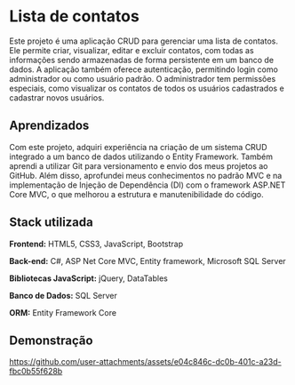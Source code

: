 # Lista de contatos

Este projeto é uma aplicação CRUD para gerenciar uma lista de contatos. Ele permite criar, visualizar, editar e excluir contatos, com todas as informações sendo armazenadas de forma persistente em um banco de dados. A aplicação também oferece autenticação, permitindo login como administrador ou como usuário padrão. O administrador tem permissões especiais, como visualizar os contatos de todos os usuários cadastrados e cadastrar novos usuários.

## Aprendizados

Com este projeto, adquiri experiência na criação de um sistema CRUD integrado a um banco de dados utilizando o Entity Framework. Também aprendi a utilizar Git para versionamento e envio dos meus projetos ao GitHub. Além disso, aprofundei meus conhecimentos no padrão MVC e na implementação de Injeção de Dependência (DI) com o framework ASP.NET Core MVC, o que melhorou a estrutura e manutenibilidade do código.

## Stack utilizada

**Frontend:** HTML5, CSS3, JavaScript, Bootstrap

**Back-end:** C#, ASP Net Core MVC, Entity framework, Microsoft SQL Server

**Bibliotecas JavaScript:** jQuery, DataTables

**Banco de Dados:** SQL Server

**ORM:** Entity Framework Core

## Demonstração

https://github.com/user-attachments/assets/e04c846c-dc0b-401c-a23d-fbc0b55f628b


